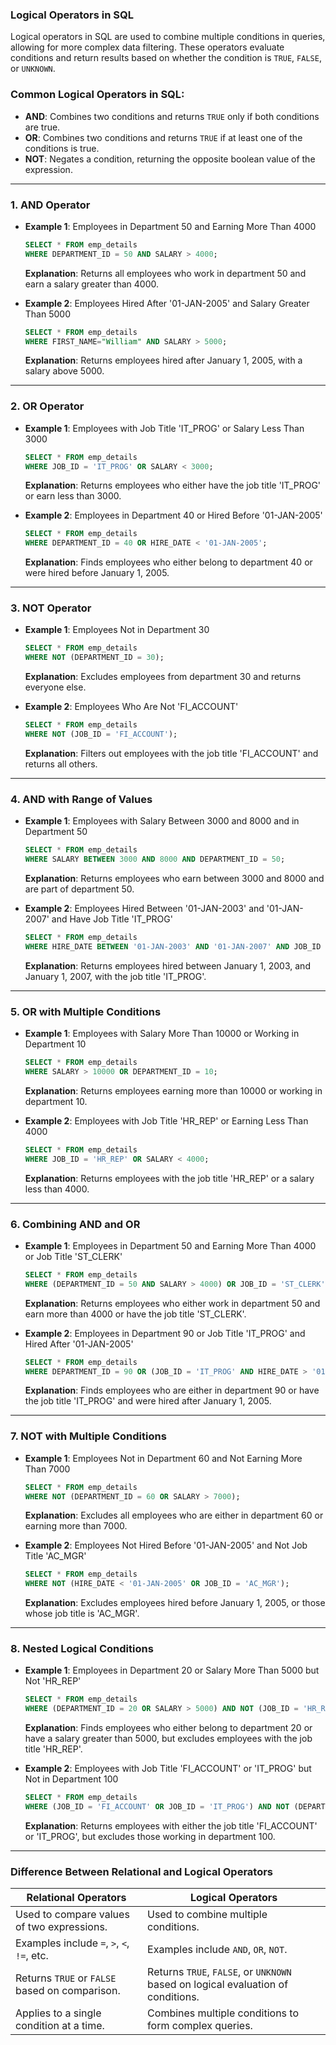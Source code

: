### Logical Operators in SQL

Logical operators in SQL are used to combine multiple conditions in queries, allowing for more complex data filtering. These operators evaluate conditions and return results based on whether the condition is `TRUE`, `FALSE`, or `UNKNOWN`.

### Common Logical Operators in SQL:

- **AND**: Combines two conditions and returns `TRUE` only if both conditions are true.
- **OR**: Combines two conditions and returns `TRUE` if at least one of the conditions is true.
- **NOT**: Negates a condition, returning the opposite boolean value of the expression.

---

### 1. AND Operator

- **Example 1**: Employees in Department 50 and Earning More Than 4000
    ```sql
    SELECT * FROM emp_details
    WHERE DEPARTMENT_ID = 50 AND SALARY > 4000;
    ```
    **Explanation**: Returns all employees who work in department 50 and earn a salary greater than 4000.

- **Example 2**: Employees Hired After '01-JAN-2005' and Salary Greater Than 5000
    ```sql
    SELECT * FROM emp_details
    WHERE FIRST_NAME="William" AND SALARY > 5000;
    ```
    **Explanation**: Returns employees hired after January 1, 2005, with a salary above 5000.

---

### 2. OR Operator

- **Example 1**: Employees with Job Title 'IT_PROG' or Salary Less Than 3000
    ```sql
    SELECT * FROM emp_details
    WHERE JOB_ID = 'IT_PROG' OR SALARY < 3000;
    ```
    **Explanation**: Returns employees who either have the job title 'IT_PROG' or earn less than 3000.

- **Example 2**: Employees in Department 40 or Hired Before '01-JAN-2005'
    ```sql
    SELECT * FROM emp_details
    WHERE DEPARTMENT_ID = 40 OR HIRE_DATE < '01-JAN-2005';
    ```
    **Explanation**: Finds employees who either belong to department 40 or were hired before January 1, 2005.

---

### 3. NOT Operator

- **Example 1**: Employees Not in Department 30
    ```sql
    SELECT * FROM emp_details
    WHERE NOT (DEPARTMENT_ID = 30);
    ```
    **Explanation**: Excludes employees from department 30 and returns everyone else.

- **Example 2**: Employees Who Are Not 'FI_ACCOUNT'
    ```sql
    SELECT * FROM emp_details
    WHERE NOT (JOB_ID = 'FI_ACCOUNT');
    ```
    **Explanation**: Filters out employees with the job title 'FI_ACCOUNT' and returns all others.

---

### 4. AND with Range of Values

- **Example 1**: Employees with Salary Between 3000 and 8000 and in Department 50
    ```sql
    SELECT * FROM emp_details
    WHERE SALARY BETWEEN 3000 AND 8000 AND DEPARTMENT_ID = 50;
    ```
    **Explanation**: Returns employees who earn between 3000 and 8000 and are part of department 50.

- **Example 2**: Employees Hired Between '01-JAN-2003' and '01-JAN-2007' and Have Job Title 'IT_PROG'
    ```sql
    SELECT * FROM emp_details
    WHERE HIRE_DATE BETWEEN '01-JAN-2003' AND '01-JAN-2007' AND JOB_ID = 'IT_PROG';
    ```
    **Explanation**: Returns employees hired between January 1, 2003, and January 1, 2007, with the job title 'IT_PROG'.

---

### 5. OR with Multiple Conditions

- **Example 1**: Employees with Salary More Than 10000 or Working in Department 10
    ```sql
    SELECT * FROM emp_details
    WHERE SALARY > 10000 OR DEPARTMENT_ID = 10;
    ```
    **Explanation**: Returns employees earning more than 10000 or working in department 10.

- **Example 2**: Employees with Job Title 'HR_REP' or Earning Less Than 4000
    ```sql
    SELECT * FROM emp_details
    WHERE JOB_ID = 'HR_REP' OR SALARY < 4000;
    ```
    **Explanation**: Returns employees with the job title 'HR_REP' or a salary less than 4000.

---

### 6. Combining AND and OR

- **Example 1**: Employees in Department 50 and Earning More Than 4000 or Job Title 'ST_CLERK'
    ```sql
    SELECT * FROM emp_details
    WHERE (DEPARTMENT_ID = 50 AND SALARY > 4000) OR JOB_ID = 'ST_CLERK';
    ```
    **Explanation**: Returns employees who either work in department 50 and earn more than 4000 or have the job title 'ST_CLERK'.

- **Example 2**: Employees in Department 90 or Job Title 'IT_PROG' and Hired After '01-JAN-2005'
    ```sql
    SELECT * FROM emp_details
    WHERE DEPARTMENT_ID = 90 OR (JOB_ID = 'IT_PROG' AND HIRE_DATE > '01-JAN-2005');
    ```
    **Explanation**: Finds employees who are either in department 90 or have the job title 'IT_PROG' and were hired after January 1, 2005.

---

### 7. NOT with Multiple Conditions

- **Example 1**: Employees Not in Department 60 and Not Earning More Than 7000
    ```sql
    SELECT * FROM emp_details
    WHERE NOT (DEPARTMENT_ID = 60 OR SALARY > 7000);
    ```
    **Explanation**: Excludes all employees who are either in department 60 or earning more than 7000.

- **Example 2**: Employees Not Hired Before '01-JAN-2005' and Not Job Title 'AC_MGR'
    ```sql
    SELECT * FROM emp_details
    WHERE NOT (HIRE_DATE < '01-JAN-2005' OR JOB_ID = 'AC_MGR');
    ```
    **Explanation**: Excludes employees hired before January 1, 2005, or those whose job title is 'AC_MGR'.

---

### 8. Nested Logical Conditions

- **Example 1**: Employees in Department 20 or Salary More Than 5000 but Not 'HR_REP'
    ```sql
    SELECT * FROM emp_details
    WHERE (DEPARTMENT_ID = 20 OR SALARY > 5000) AND NOT (JOB_ID = 'HR_REP');
    ```
    **Explanation**: Finds employees who either belong to department 20 or have a salary greater than 5000, but excludes employees with the job title 'HR_REP'.

- **Example 2**: Employees with Job Title 'FI_ACCOUNT' or 'IT_PROG' but Not in Department 100
    ```sql
    SELECT * FROM emp_details
    WHERE (JOB_ID = 'FI_ACCOUNT' OR JOB_ID = 'IT_PROG') AND NOT (DEPARTMENT_ID = 100);
    ```
    **Explanation**: Returns employees with either the job title 'FI_ACCOUNT' or 'IT_PROG', but excludes those working in department 100.

---


### Difference Between Relational and Logical Operators

| **Relational Operators**           | **Logical Operators**           |
|------------------------------------|---------------------------------|
| Used to compare values of two expressions. | Used to combine multiple conditions. |
| Examples include `=`, `>`, `<`, `!=`, etc. | Examples include `AND`, `OR`, `NOT`. |
| Returns `TRUE` or `FALSE` based on comparison. | Returns `TRUE`, `FALSE`, or `UNKNOWN` based on logical evaluation of conditions. |
| Applies to a single condition at a time. | Combines multiple conditions to form complex queries. |
